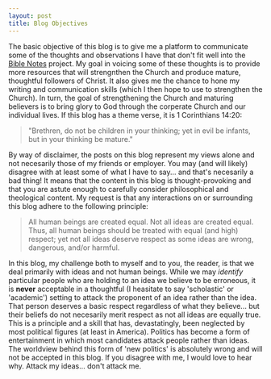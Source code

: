 ```yaml
---
layout: post
title: Blog Objectives
---
```


The basic objective of this blog is to give me a platform to communicate some of the thoughts and observations I have that don't fit well into the [Bible Notes](https://fhightower.gitbooks.io/bible-notes/content/) project. My goal in voicing some of these thoughts is to provide more resources that will strengnthen the Church and produce mature, thoughtful followers of Christ. It also gives me the chance to hone my writing and communication skills (which I then hope to use to strengthen the Church). In turn, the goal of strengthening the Church and maturing believers is to bring glory to God through the corperate Church and our individual lives. If this blog has a theme verse, it is 1 Corinthians 14:20:

> "Brethren, do not be children in your thinking; yet in evil be infants, but in your thinking be mature."

By way of disclaimer, the posts on this blog represent my views alone and not necesarily those of my friends or employer. You may (and will likely) disagree with at least some of what I have to say... and that's necesarily a bad thing! It means that the content in this blog is thought-provoking and that you are astute enough to carefully consider philosophical and theological content. My request is that any interactions on or surrounding this blog adhere to the following principle:

> All human beings are created equal. Not all ideas are created equal. Thus, all human beings should be treated with equal (and high) respect; yet not all ideas deserve respect as some ideas are wrong, dangerous, and/or harmful.

In this blog, my challenge both to myself and to you, the reader, is that we deal primarily with ideas and not human beings. While we may *identify* particular people who are holding to an idea we believe to be erroneous, it is **never** acceptable in a thoughtful (I heasitate to say 'scholastic' or 'academic') setting to attack the proponent of an idea rather than the idea. That person deserves a basic respect regardless of what they believe... but their beliefs do not necesarily merit respect as not all ideas are equally true. This is a principle and a skill that has, devastatingly, been neglected by most political figures (at least in America). Politics has become a form of entertainment in which most candidates attack people rather than ideas. The worldview behind this form of 'new politics' is absolutely wrong and will not be accepted in this blog. If you disagree with me, I would love to hear why. Attack my ideas... don't attack me.
